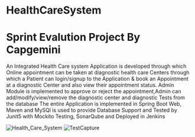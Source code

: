 # HealthCareSystem
# Sprint Evalution Project By Capgemini
An Integrated Health Care system Application is developed through which Online appointment can be taken at diagnostic health care Centers through which a Patient can login/signup to the Application & book an Appointment at a diagnostic Center and also view their appointment status. Admin Module is implemented to approve or reject the appointment,Admin can add/modify/view/remove the diagnostic center and diagnostic Tests from the database
The entire Application is implemented in Spring Boot Web, Maven and MySQl is used to provide Database Support and Tested by Junit5 with Mockito Testing, SonarQube and Deployed in Jenkins

![Health_Care_System](https://user-images.githubusercontent.com/78550096/149117833-69d20355-6a34-4080-aa40-05985ff64556.jpg)
![TestCapture](https://user-images.githubusercontent.com/78550096/149239019-6fba2a43-364c-4194-99b5-5e6e783f32f6.PNG)
